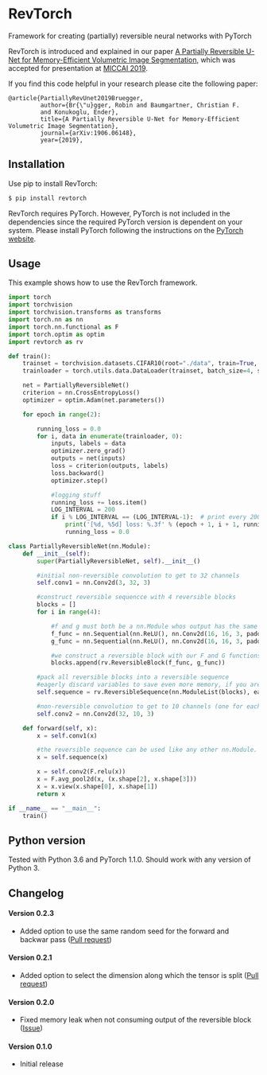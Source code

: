 # RevTorch
Framework for creating (partially) reversible neural networks with PyTorch

RevTorch is introduced and explained in our paper [A Partially Reversible U-Net for Memory-Efficient Volumetric Image Segmentation](https://arxiv.org/abs/1906.06148),
which was accepted for presentation at [MICCAI 2019](https://www.miccai2019.org/). 

If you find this code helpful in your research please cite the following paper:
```
@article{PartiallyRevUnet2019Bruegger,
         author={Br{\"u}gger, Robin and Baumgartner, Christian F.
         and Konukoglu, Ender},
         title={A Partially Reversible U-Net for Memory-Efficient Volumetric Image Segmentation},
         journal={arXiv:1906.06148},
         year={2019},
```

## Installation
Use pip to install RevTorch:
```sh
$ pip install revtorch
```
RevTorch requires PyTorch. However, PyTorch is not included in the dependencies since the required PyTorch version is dependent on your system. Please install PyTorch following the instructions on the [PyTorch website](https://pytorch.org/).

## Usage
This example shows how to use the RevTorch framework.
```python
import torch
import torchvision
import torchvision.transforms as transforms
import torch.nn as nn
import torch.nn.functional as F
import torch.optim as optim
import revtorch as rv

def train():
    trainset = torchvision.datasets.CIFAR10(root="./data", train=True, download=True, transform=transforms.ToTensor())
    trainloader = torch.utils.data.DataLoader(trainset, batch_size=4, shuffle=True)

    net = PartiallyReversibleNet()
    criterion = nn.CrossEntropyLoss()
    optimizer = optim.Adam(net.parameters())

    for epoch in range(2):

        running_loss = 0.0
        for i, data in enumerate(trainloader, 0):
            inputs, labels = data
            optimizer.zero_grad()
            outputs = net(inputs)
            loss = criterion(outputs, labels)
            loss.backward()
            optimizer.step()

            #logging stuff
            running_loss += loss.item()
            LOG_INTERVAL = 200
            if i % LOG_INTERVAL == (LOG_INTERVAL-1):  # print every 2000 mini-batches
                print('[%d, %5d] loss: %.3f' % (epoch + 1, i + 1, running_loss / LOG_INTERVAL))
                running_loss = 0.0

class PartiallyReversibleNet(nn.Module):
    def __init__(self):
        super(PartiallyReversibleNet, self).__init__()

        #initial non-reversible convolution to get to 32 channels
        self.conv1 = nn.Conv2d(3, 32, 3)

        #construct reversible sequencce with 4 reversible blocks
        blocks = []
        for i in range(4):

            #f and g must both be a nn.Module whos output has the same shape as its input
            f_func = nn.Sequential(nn.ReLU(), nn.Conv2d(16, 16, 3, padding=1))
            g_func = nn.Sequential(nn.ReLU(), nn.Conv2d(16, 16, 3, padding=1))

            #we construct a reversible block with our F and G functions
            blocks.append(rv.ReversibleBlock(f_func, g_func))

        #pack all reversible blocks into a reversible sequence
        #eagerly discard variables to save even more memory, if you are sure you will not backward more than once
        self.sequence = rv.ReversibleSequence(nn.ModuleList(blocks), eagerly_discard_variables = True)

        #non-reversible convolution to get to 10 channels (one for each label)
        self.conv2 = nn.Conv2d(32, 10, 3)

    def forward(self, x):
        x = self.conv1(x)

        #the reversible sequence can be used like any other nn.Module. Memory-saving backpropagation is used automatically
        x = self.sequence(x)

        x = self.conv2(F.relu(x))
        x = F.avg_pool2d(x, (x.shape[2], x.shape[3]))
        x = x.view(x.shape[0], x.shape[1])
        return x

if __name__ == "__main__":
    train()
```

## Python version
Tested with Python 3.6 and PyTorch 1.1.0. Should work with any version of Python 3.

## Changelog

#### Version 0.2.3
- Added option to use the same random seed for the forward and backwar pass ([Pull request](https://github.com/RobinBruegger/RevTorch/pull/4))

#### Version 0.2.1
- Added option to select the dimension along which the tensor is split ([Pull request](https://github.com/RobinBruegger/RevTorch/pull/2))

#### Version 0.2.0
- Fixed memory leak when not consuming output of the reversible block ([Issue](https://github.com/RobinBruegger/RevTorch/issues/1))

#### Version 0.1.0
- Initial release